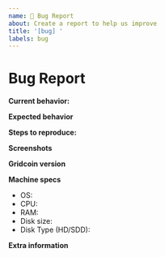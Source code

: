```yaml
---
name: 🐜 Bug Report
about: Create a report to help us improve
title: '[bug] '
labels: bug
---
```


<!-- Please make sure you are posting an technical issue related to Gridcoin. --> 

<!-- For general questions about Gridcoin or wallet recovery please use one of the various communities:
* [Gridcoin on reddit](https://www.reddit.com/r/gridcoin/)
* [Discord](https://discord.gg/jf9XX4a) -->

<!-- ISSUES MISSING IMPORTANT INFORMATION MAY BE CLOSED WITHOUT INVESTIGATION. -->

# Bug Report

**Current behavior:**
<!-- Describe how the bug manifests. -->

**Expected behavior**
<!-- Describe what the behavior would be without the bug. -->

**Steps to reproduce:**
<!--  Please explain the steps required to duplicate the issue, especially if you are able to provide a sample application or sample code -->

**Screenshots**
<!-- If the issue is related to the GUI, screenshots can be added to this issue via drag & drop. -->

**Gridcoin version**
<!-- List the version number/commit ID, and if it is an official binary, self compiled or a distribution package such as PPA. 
If you are not on the latest Leisure release please try updating to that and see if your issue still persists. -->

**Machine specs**
- OS:
- CPU:
- RAM:
- Disk size:
- Disk Type (HD/SDD):

**Extra information**
<!-- This is normally the contents of a `debug.log` file. Raw text or a link to a pastebin type site are preferred. -->
